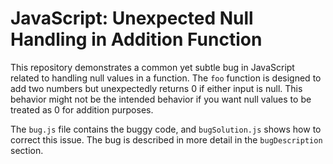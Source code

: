 # JavaScript: Unexpected Null Handling in Addition Function

This repository demonstrates a common yet subtle bug in JavaScript related to handling null values in a function.  The `foo` function is designed to add two numbers but unexpectedly returns 0 if either input is null.  This behavior might not be the intended behavior if you want null values to be treated as 0 for addition purposes.

The `bug.js` file contains the buggy code, and `bugSolution.js` shows how to correct this issue.  The bug is described in more detail in the `bugDescription` section. 